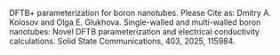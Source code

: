 DFTB+ parameterization for boron nanotubes.
Please Cite as:
Dmitry A. Kolosov and Olga E. Glukhova. Single-walled and multi-walled boron nanotubes: Novel DFTB parameterization and electrical conductivity calculations. Solid State Communications, 403, 2025, 115984.
